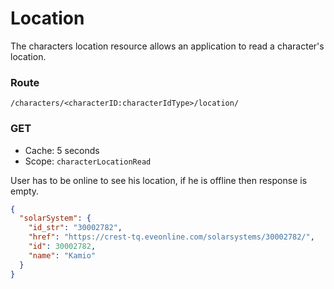 # Location
The characters location resource allows an application to read a character's location.

### Route
``/characters/<characterID:characterIdType>/location/``

### GET
* Cache: 5 seconds
* Scope: `characterLocationRead`

User has to be online to see his location, if he is offline then response is empty.

```json
{
  "solarSystem": {
    "id_str": "30002782",
    "href": "https://crest-tq.eveonline.com/solarsystems/30002782/",
    "id": 30002782,
    "name": "Kamio"
  }
}
```
